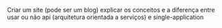 Criar um site (pode ser um blog) explicar os conceitos e a diferença entre usar ou não api (arquitetura orientada a serviços) e single-application